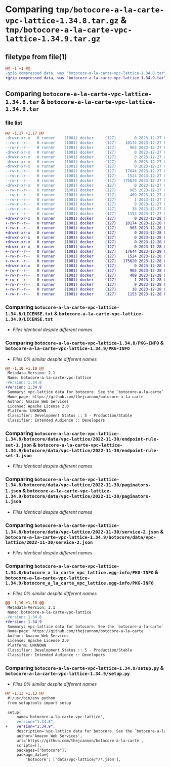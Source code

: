 # Comparing `tmp/botocore-a-la-carte-vpc-lattice-1.34.8.tar.gz` & `tmp/botocore-a-la-carte-vpc-lattice-1.34.9.tar.gz`

## filetype from file(1)

```diff
@@ -1 +1 @@
-gzip compressed data, was "botocore-a-la-carte-vpc-lattice-1.34.8.tar", last modified: Wed Dec 27 01:06:57 2023, max compression
+gzip compressed data, was "botocore-a-la-carte-vpc-lattice-1.34.9.tar", last modified: Thu Dec 28 01:06:59 2023, max compression
```

## Comparing `botocore-a-la-carte-vpc-lattice-1.34.8.tar` & `botocore-a-la-carte-vpc-lattice-1.34.9.tar`

### file list

```diff
@@ -1,17 +1,17 @@
-drwxr-xr-x   0 runner    (1001) docker     (127)        0 2023-12-27 01:06:57.655351 botocore-a-la-carte-vpc-lattice-1.34.8/
--rw-r--r--   0 runner    (1001) docker     (127)    10174 2023-12-27 01:06:57.000000 botocore-a-la-carte-vpc-lattice-1.34.8/LICENSE.txt
--rw-r--r--   0 runner    (1001) docker     (127)      965 2023-12-27 01:06:57.655351 botocore-a-la-carte-vpc-lattice-1.34.8/PKG-INFO
-drwxr-xr-x   0 runner    (1001) docker     (127)        0 2023-12-27 01:06:57.655351 botocore-a-la-carte-vpc-lattice-1.34.8/botocore/
-drwxr-xr-x   0 runner    (1001) docker     (127)        0 2023-12-27 01:06:57.655351 botocore-a-la-carte-vpc-lattice-1.34.8/botocore/data/
-drwxr-xr-x   0 runner    (1001) docker     (127)        0 2023-12-27 01:06:57.655351 botocore-a-la-carte-vpc-lattice-1.34.8/botocore/data/vpc-lattice/
-drwxr-xr-x   0 runner    (1001) docker     (127)        0 2023-12-27 01:06:57.655351 botocore-a-la-carte-vpc-lattice-1.34.8/botocore/data/vpc-lattice/2022-11-30/
--rw-r--r--   0 runner    (1001) docker     (127)    17644 2023-12-27 01:06:29.000000 botocore-a-la-carte-vpc-lattice-1.34.8/botocore/data/vpc-lattice/2022-11-30/endpoint-rule-set-1.json
--rw-r--r--   0 runner    (1001) docker     (127)     1524 2023-12-27 01:06:29.000000 botocore-a-la-carte-vpc-lattice-1.34.8/botocore/data/vpc-lattice/2022-11-30/paginators-1.json
--rw-r--r--   0 runner    (1001) docker     (127)   175620 2023-12-27 01:06:29.000000 botocore-a-la-carte-vpc-lattice-1.34.8/botocore/data/vpc-lattice/2022-11-30/service-2.json
-drwxr-xr-x   0 runner    (1001) docker     (127)        0 2023-12-27 01:06:57.655351 botocore-a-la-carte-vpc-lattice-1.34.8/botocore_a_la_carte_vpc_lattice.egg-info/
--rw-r--r--   0 runner    (1001) docker     (127)      965 2023-12-27 01:06:57.000000 botocore-a-la-carte-vpc-lattice-1.34.8/botocore_a_la_carte_vpc_lattice.egg-info/PKG-INFO
--rw-r--r--   0 runner    (1001) docker     (127)      409 2023-12-27 01:06:57.000000 botocore-a-la-carte-vpc-lattice-1.34.8/botocore_a_la_carte_vpc_lattice.egg-info/SOURCES.txt
--rw-r--r--   0 runner    (1001) docker     (127)        1 2023-12-27 01:06:57.000000 botocore-a-la-carte-vpc-lattice-1.34.8/botocore_a_la_carte_vpc_lattice.egg-info/dependency_links.txt
--rw-r--r--   0 runner    (1001) docker     (127)        9 2023-12-27 01:06:57.000000 botocore-a-la-carte-vpc-lattice-1.34.8/botocore_a_la_carte_vpc_lattice.egg-info/top_level.txt
--rw-r--r--   0 runner    (1001) docker     (127)       38 2023-12-27 01:06:57.655351 botocore-a-la-carte-vpc-lattice-1.34.8/setup.cfg
--rw-r--r--   0 runner    (1001) docker     (127)     1153 2023-12-27 01:06:57.000000 botocore-a-la-carte-vpc-lattice-1.34.8/setup.py
+drwxr-xr-x   0 runner    (1001) docker     (127)        0 2023-12-28 01:06:59.386418 botocore-a-la-carte-vpc-lattice-1.34.9/
+-rw-r--r--   0 runner    (1001) docker     (127)    10174 2023-12-28 01:06:59.000000 botocore-a-la-carte-vpc-lattice-1.34.9/LICENSE.txt
+-rw-r--r--   0 runner    (1001) docker     (127)      965 2023-12-28 01:06:59.386418 botocore-a-la-carte-vpc-lattice-1.34.9/PKG-INFO
+drwxr-xr-x   0 runner    (1001) docker     (127)        0 2023-12-28 01:06:59.386418 botocore-a-la-carte-vpc-lattice-1.34.9/botocore/
+drwxr-xr-x   0 runner    (1001) docker     (127)        0 2023-12-28 01:06:59.386418 botocore-a-la-carte-vpc-lattice-1.34.9/botocore/data/
+drwxr-xr-x   0 runner    (1001) docker     (127)        0 2023-12-28 01:06:59.386418 botocore-a-la-carte-vpc-lattice-1.34.9/botocore/data/vpc-lattice/
+drwxr-xr-x   0 runner    (1001) docker     (127)        0 2023-12-28 01:06:59.386418 botocore-a-la-carte-vpc-lattice-1.34.9/botocore/data/vpc-lattice/2022-11-30/
+-rw-r--r--   0 runner    (1001) docker     (127)    17644 2023-12-28 01:06:26.000000 botocore-a-la-carte-vpc-lattice-1.34.9/botocore/data/vpc-lattice/2022-11-30/endpoint-rule-set-1.json
+-rw-r--r--   0 runner    (1001) docker     (127)     1524 2023-12-28 01:06:26.000000 botocore-a-la-carte-vpc-lattice-1.34.9/botocore/data/vpc-lattice/2022-11-30/paginators-1.json
+-rw-r--r--   0 runner    (1001) docker     (127)   175620 2023-12-28 01:06:26.000000 botocore-a-la-carte-vpc-lattice-1.34.9/botocore/data/vpc-lattice/2022-11-30/service-2.json
+drwxr-xr-x   0 runner    (1001) docker     (127)        0 2023-12-28 01:06:59.386418 botocore-a-la-carte-vpc-lattice-1.34.9/botocore_a_la_carte_vpc_lattice.egg-info/
+-rw-r--r--   0 runner    (1001) docker     (127)      965 2023-12-28 01:06:59.000000 botocore-a-la-carte-vpc-lattice-1.34.9/botocore_a_la_carte_vpc_lattice.egg-info/PKG-INFO
+-rw-r--r--   0 runner    (1001) docker     (127)      409 2023-12-28 01:06:59.000000 botocore-a-la-carte-vpc-lattice-1.34.9/botocore_a_la_carte_vpc_lattice.egg-info/SOURCES.txt
+-rw-r--r--   0 runner    (1001) docker     (127)        1 2023-12-28 01:06:59.000000 botocore-a-la-carte-vpc-lattice-1.34.9/botocore_a_la_carte_vpc_lattice.egg-info/dependency_links.txt
+-rw-r--r--   0 runner    (1001) docker     (127)        9 2023-12-28 01:06:59.000000 botocore-a-la-carte-vpc-lattice-1.34.9/botocore_a_la_carte_vpc_lattice.egg-info/top_level.txt
+-rw-r--r--   0 runner    (1001) docker     (127)       38 2023-12-28 01:06:59.386418 botocore-a-la-carte-vpc-lattice-1.34.9/setup.cfg
+-rw-r--r--   0 runner    (1001) docker     (127)     1153 2023-12-28 01:06:59.000000 botocore-a-la-carte-vpc-lattice-1.34.9/setup.py
```

### Comparing `botocore-a-la-carte-vpc-lattice-1.34.8/LICENSE.txt` & `botocore-a-la-carte-vpc-lattice-1.34.9/LICENSE.txt`

 * *Files identical despite different names*

### Comparing `botocore-a-la-carte-vpc-lattice-1.34.8/PKG-INFO` & `botocore-a-la-carte-vpc-lattice-1.34.9/PKG-INFO`

 * *Files 0% similar despite different names*

```diff
@@ -1,10 +1,10 @@
 Metadata-Version: 2.1
 Name: botocore-a-la-carte-vpc-lattice
-Version: 1.34.8
+Version: 1.34.9
 Summary: vpc-lattice data for botocore. See the `botocore-a-la-carte` package for more info.
 Home-page: https://github.com/thejcannon/botocore-a-la-carte
 Author: Amazon Web Services
 License: Apache License 2.0
 Platform: UNKNOWN
 Classifier: Development Status :: 5 - Production/Stable
 Classifier: Intended Audience :: Developers
```

### Comparing `botocore-a-la-carte-vpc-lattice-1.34.8/botocore/data/vpc-lattice/2022-11-30/endpoint-rule-set-1.json` & `botocore-a-la-carte-vpc-lattice-1.34.9/botocore/data/vpc-lattice/2022-11-30/endpoint-rule-set-1.json`

 * *Files identical despite different names*

### Comparing `botocore-a-la-carte-vpc-lattice-1.34.8/botocore/data/vpc-lattice/2022-11-30/paginators-1.json` & `botocore-a-la-carte-vpc-lattice-1.34.9/botocore/data/vpc-lattice/2022-11-30/paginators-1.json`

 * *Files identical despite different names*

### Comparing `botocore-a-la-carte-vpc-lattice-1.34.8/botocore/data/vpc-lattice/2022-11-30/service-2.json` & `botocore-a-la-carte-vpc-lattice-1.34.9/botocore/data/vpc-lattice/2022-11-30/service-2.json`

 * *Files identical despite different names*

### Comparing `botocore-a-la-carte-vpc-lattice-1.34.8/botocore_a_la_carte_vpc_lattice.egg-info/PKG-INFO` & `botocore-a-la-carte-vpc-lattice-1.34.9/botocore_a_la_carte_vpc_lattice.egg-info/PKG-INFO`

 * *Files 0% similar despite different names*

```diff
@@ -1,10 +1,10 @@
 Metadata-Version: 2.1
 Name: botocore-a-la-carte-vpc-lattice
-Version: 1.34.8
+Version: 1.34.9
 Summary: vpc-lattice data for botocore. See the `botocore-a-la-carte` package for more info.
 Home-page: https://github.com/thejcannon/botocore-a-la-carte
 Author: Amazon Web Services
 License: Apache License 2.0
 Platform: UNKNOWN
 Classifier: Development Status :: 5 - Production/Stable
 Classifier: Intended Audience :: Developers
```

### Comparing `botocore-a-la-carte-vpc-lattice-1.34.8/setup.py` & `botocore-a-la-carte-vpc-lattice-1.34.9/setup.py`

 * *Files 0% similar despite different names*

```diff
@@ -1,13 +1,13 @@
 #!/usr/bin/env python
 from setuptools import setup
 
 setup(
     name='botocore-a-la-carte-vpc-lattice',
-    version="1.34.8",
+    version="1.34.9",
     description='vpc-lattice data for botocore. See the `botocore-a-la-carte` package for more info.',
     author='Amazon Web Services',
     url='https://github.com/thejcannon/botocore-a-la-carte',
     scripts=[],
     packages=["botocore"],
     package_data={
         'botocore': ['data/vpc-lattice/*/*.json'],
```

